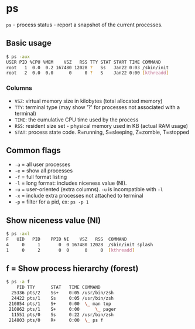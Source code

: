 # ps

`ps` - process status - report a snapshot of the current processes.

## Basic usage
```bash
$ ps -aux
USER PID %CPU %MEM    VSZ   RSS TTY STAT START TIME COMMAND
root   1  0.0  0.2 167480 12028 ?   Ss   Jan22 0:03 /sbin/init
root   2  0.0  0.0      0     0 ?   S    Jan22 0:00 [kthreadd]
```

### Columns
- `VSZ`: virtual memory size in kilobytes (total allocated memory)
- `TTY`: terminal type (may show '?' for processes not associated
with a terminal)
- `TIME`: the cumulative CPU time used by the process
- `RSS`: resident size set - physical memory used in KB (actual RAM usage)
- `STAT`: process state code. R=running, S=sleeping, Z=zombie, T=stopped

## Common flags
- `-a` = all user processes
- `-e` = show all processes
- `-f` = full format listing
- `-l` = long format: includes niceness value (NI).
- `-u` = user-oriented (extra columns). `-u` is incompatible with `-l`
- `-x` = include extra processes not attached to terminal
- `-p` = filter for a pid, ex: `ps -p 1`

## Show niceness value (NI)
```bash
$ ps -axl
F   UID   PID    PPID NI    VSZ   RSS  COMMAND
4     0     1       0  0 167480 12028  /sbin/init splash
1     0     2       0  0      0     0  [kthreadd]
```

## f = Show process hierarchy (forest)
```bash
$ ps -a f
    PID TTY      STAT   TIME COMMAND
  25336 pts/2    Ss+    0:05 /usr/bin/zsh
  24422 pts/1    Ss     0:05 /usr/bin/zsh
 210854 pts/1    S+     0:00  \_ man top
 210862 pts/1    S+     0:00      \_ pager
  11551 pts/0    Ss     0:22 /usr/bin/zsh
 214803 pts/0    R+     0:00  \_ ps f
```
